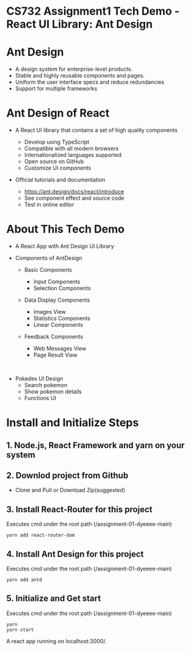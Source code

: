 # CS732 Assignment1 Tech Demo - React UI Library: Ant Design


# Ant Design

* A design system for enterprise-level products.
* Stable and highly reusable components and pages.
* Uniform the user interface specs and reduce redundancies
* Support for multiple frameworks

# Ant Design of React

* A React UI library that contains a set of high quality components
  * Develop using TypeScript
  * Compatible with all modern browsers
  * Internationalized languages supported
  * Open source on GitHub
  * Customize UI components



* Official tutorials and documentation
  * https://ant.design/docs/react/introduce 
  * See component effect and source code
  * Test in online editor


# About This Tech Demo
* A React App with Ant Design UI Library
 
* Components of AntDesign
  * Basic Components
    * Input Components
    * Selection Components

  * Data Display Components
    * Images View
    * Statistics Components
    * Linear Components

  * Feedback Components
    * Web Messages View
    * Page Result View

&nbsp;

* Pokedex UI Design
  * Search pokemon
  * Show pokemon details
  * Functions UI


# Install and Initialize Steps

## 1. Node.js, React Framework and yarn  on your system

## 2. Downlod project from Github
  * Clone and Pull or Download Zip(suggested)

## 3. Install React-Router for this project
  Executes cmd under the root path (/assignment-01-dyeeee-main)

```
yarn add react-router-dom
```

## 4. Install Ant Design for this project
Executes cmd under the root path (/assignment-01-dyeeee-main)

```
yarn add antd
```


## 5. Initialize and Get start 

Executes cmd under the root path (/assignment-01-dyeeee-main)
```
yarn
yarn start
```

A react app running on localhost:3000/. 
